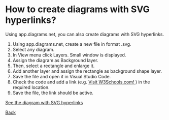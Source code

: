 # How to create diagrams with SVG hyperlinks?

Using app.diagrams.net, you can also create diagrams with SVG hyperlinks.
1. Using app.diagrams.net, create a new file in format .svg.
2. Select any diagram.
3. In View menu click Layers. Small window is displayed.
4. Assign the diagram as Background layer.
5. Then, select a rectangle and enlarge it.
6. Add another layer and assign the rectangle as background shape layer.
7. Save the file and open it in Visual Studio Code.
8. Check the code and add a link (e.g. <a href="https://www.w3schools.com/"> Visit W3Schools.com! </a>) in the required location.
9. Save the file, the link should be active.

[See the diagram with SVG hyperlinks](./image_with_links.svg)

[Back](./General.md)